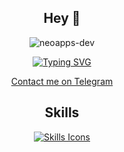 <h2 align="center">Hey 👋</h2>

<p align="center">
  <img src="https://komarev.com/ghpvc/?username=neoapps-dev&label=Profile%20views&color=0e75b6&style=flat" alt="neoapps-dev" />
</p>

<p align="center">
  <a href="https://git.io/typing-svg">
    <img src="https://readme-typing-svg.herokuapp.com?color=36BCF7FF&lines=Hi%2C+I'm+NEOAPPS;I+live+in+Iraq;I+LOVE+Code&center=true&vCenter=true" alt="Typing SVG">
  </a>
</p>

<p align="center">
  <a href="https://t.me/NEOAPPS_MUSIC">Contact me on Telegram</a>
</p>

<h2 align="center">Skills</h2>

<p align="center">
  <a href="">
    <img src="https://skillicons.dev/icons?i=androidstudio,mysql,firebase,python,java,php,ts,js,css,html,dart,arch,dotnet,go,godot,supabase,vscode,visualstudio,npm,linux,flutter,c,cpp,cs,gtk" alt="Skills Icons" />
  </a>
</p>
